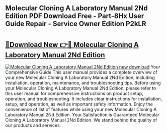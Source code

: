 ## Molecular Cloning A Laboratory Manual 2Nd Edition PDF Download Free - Part-8Hx User Guide Repair - Service Owner Edition P2kLR

# <h2><a href="http://bc53628.oget.top/?id=Molecular+Cloning+A+Laboratory+Manual+2Nd+Edition">🔗Download New 👉🔴 Molecular Cloning A Laboratory Manual 2Nd Edition</a></h2>

[![Molecular Cloning A Laboratory Manual 2Nd Edition new download](https://i.imgur.com/5g1atiW.png)](http://bc53628.oget.top/?id=Molecular+Cloning+A+Laboratory+Manual+2Nd+Edition)
Your Comprehensive Guide This user manual provides a complete overview of your new Molecular Cloning A Laboratory Manual 2Nd Edition, including installation, operation, maintenance, and troubleshooting tips. Before using your Molecular Cloning A Laboratory Manual 2Nd Edition, please refer to this user manual for comprehensive instructions on product setup, operation, and troubleshooting. It includes clear instructions for installation, setup, and operation, as well as important safety information. Enjoy the convenience of list of features while using your new Molecular Cloning A Laboratory Manual 2Nd Edition. Your Satisfaction is Guaranteed Molecular Cloning A Laboratory Manual 2Nd Edition. We stand behind the quality of our products and services.
